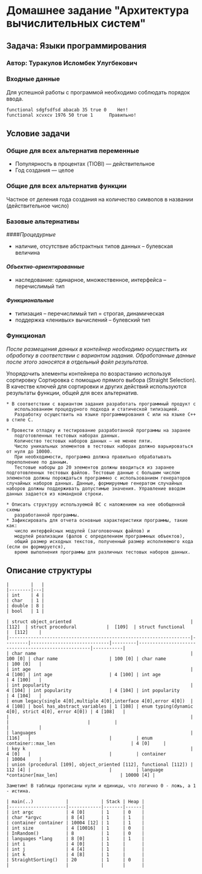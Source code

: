 # Домашнее задание "Архитектура вычислительных систем"
## Задача: Языки программирования
### Автор: Туракулов Исломбек Улугбекович

### Входные данные
Для успешной работы с программой необходимо соблюдать порядок ввода.
```
functional sdgfsdfsd abacab 35 true 0    Нет!
functional xcvxcv 1976 50 true 1      Правильно!
```

## Условие задачи
### Общие для всех альтернатив переменные
* Популярность в процентах (TIOBI) — действительное
* Год создания — целое
### Общие для всех альтернатив функции
Частное от деления года создания на количество символов в названии (действительное число)
### Базовые альтернативы
####_Процедурные_

* наличие, отсутствие абстрактных типов данных – булевская величина

#### _Объектно-ориентированные_

* наследование: одинарное, множественное, интерфейса – перечислимый тип

#### _Функциональные_
* типизация – перечислимый тип = строгая, динамическая
* поддержка «ленивых» вычислений – булевский тип

### Функционал
_После размещения данных в контейнер необходимо осуществить их обработку
в соответствии с вариантом задания.
Обработанные данные после этого заносятся в отдельный файл результатов._

Упорядочить элементы контейнера по возрастанию используя сортировку
Сортировка с помощью прямого выбора (Straight Selection).
В качестве ключей для сортировки и других действий используются
результаты функции, общей для всех альтернатив.

``` 
* В соответствии с вариантом задания разработать программный продукт с
   использованием процедурного подхода и статической типизацией.
   Разработку осуществить на языке программирования C или на языке C++ в стиле C.

* Провести отладку и тестирование разработанной программы на заранее
   подготовленных тестовых наборах данных.
   Количество тестовых наборов данных – не менее пяти.
   Число уникальных элементов в тестовых наборах должно варьироваться от нуля до 10000.
   При необходимости, программа должна правильно обрабатывать переполнение по данным.
   Тестовые наборы до 20 элементов должны вводиться из заранее подготовленных тестовых файлов. Тестовые данные с большим числом элементов должны порождаться программно с использованием генераторов случайных наборов данных. Данные, формируемые генератом случайных наборов должны поддерживать допустимые значения. Управление вводом данных задается из командной строки.

* Описать структуру используемой ВС с наложением на нее обобщенной схемы
   разработанной программы.
* Зафиксировать для отчета основные характеристики программы, такие как:
   число интерфейсных модулей (заголовочных файлов) и
   модулей реализации (фалов с определением программных объектов),
   общий размер исходных текстов, полученный размер исполняемого кода (если он формируется),
   время выполнения программы для различных тестовых наборов данных.
   ```

## Описание структуры
```
|        |   |
|--------|---|
| int    | 4 |
| char   | 1 |
| double | 8 |
| bool   | 1 |

| struct object_oriented                                            |  [112]  | struct procedural           |  [109]  | struct functional                                  |  [112]    |
|-------------------------------------------------------------------|---------|-----------------------------|---------|----------------------------------------------------|-----------|
| char name                                                         | 100 [0] | char name                   | 100 [0] | char name                                          | 100 [0]   |
| int age                                                           | 4 [100] | int age                     | 4 [100] | int age                                            | 4 [100]   |
| int popularity                                                    | 4 [104] | int popularity              | 4 [104] | int popularity                                     | 4 [104]   |
| enum legacy(single 4[0],multiple 4[0],interface 4[0],error 4[0])  | 4 [108] | bool has_abstract_variables | 1 [108] | enum typing(dynamic 4[0], strict 4[0], error 4[0]) | 4 [108]   |
|                                                                   |         |                             |         |                                                    |           |
| languages                                                         | [116]   |                             |         | enum container::max_len                            | 4 [0]     |
| key k                                                             | 4 [0]   |                             |         | container                                          | 10004     |
| union (procedural [109], object_oriented [112], functional [112]) | 112 [4] |                             |         | language *container[max_len]                       | 10000 [4] |

Заметим! В таблицы прописаны нули и единицы, что логично 0 - ложь, а 1 - истина. 

| main(..)            |            | Stack | Heap |
|---------------------|------------|-------|------|
| int argc            | 4 [0]      | 1     | 0    |
| char *argvc         | 8 [4]      | 1     | 1    |
| container container | 10004 [12] | 1     | 1    |
| int size            | 4 [10016]  | 1     | 0    |
| InRandom()          | 8          | 1     | 0    |
| languages *lang     | 8 [0]      | 1     | 1    |
| int i               | 4 [0]      | 1     |      |
| int j               | 4 [4]      | 1     |      |
| int k               | 4 [8]      | 1     |      |
| StraightSorting()   | 20         | 1     | 0    |
|                     |            |       |      |
```
